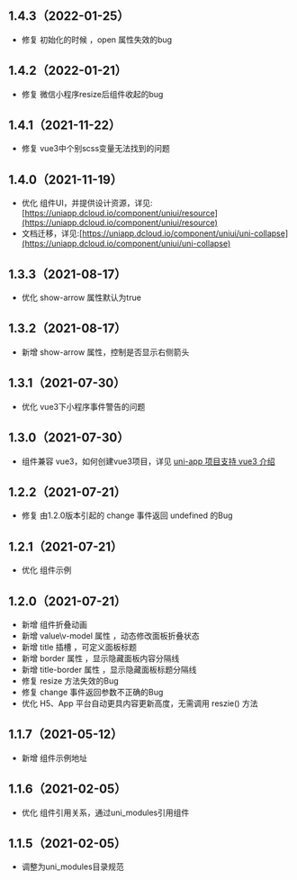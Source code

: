 ## 1.4.3（2022-01-25）

- 修复 初始化的时候 ，open 属性失效的bug

## 1.4.2（2022-01-21）

- 修复 微信小程序resize后组件收起的bug

## 1.4.1（2021-11-22）

- 修复 vue3中个别scss变量无法找到的问题

## 1.4.0（2021-11-19）

- 优化 组件UI，并提供设计资源，详见:[https://uniapp.dcloud.io/component/uniui/resource](https://uniapp.dcloud.io/component/uniui/resource)
- 文档迁移，详见:[https://uniapp.dcloud.io/component/uniui/uni-collapse](https://uniapp.dcloud.io/component/uniui/uni-collapse)

## 1.3.3（2021-08-17）

- 优化 show-arrow 属性默认为true

## 1.3.2（2021-08-17）

- 新增 show-arrow 属性，控制是否显示右侧箭头

## 1.3.1（2021-07-30）

- 优化 vue3下小程序事件警告的问题

## 1.3.0（2021-07-30）

- 组件兼容 vue3，如何创建vue3项目，详见 [uni-app 项目支持 vue3 介绍](https://ask.dcloud.net.cn/article/37834)

## 1.2.2（2021-07-21）

- 修复 由1.2.0版本引起的 change 事件返回 undefined 的Bug

## 1.2.1（2021-07-21）

- 优化 组件示例

## 1.2.0（2021-07-21）

- 新增 组件折叠动画
- 新增 value\v-model 属性 ，动态修改面板折叠状态
- 新增 title 插槽 ，可定义面板标题
- 新增 border 属性 ，显示隐藏面板内容分隔线
- 新增 title-border 属性 ，显示隐藏面板标题分隔线
- 修复 resize 方法失效的Bug
- 修复 change 事件返回参数不正确的Bug
- 优化 H5、App 平台自动更具内容更新高度，无需调用 reszie() 方法

## 1.1.7（2021-05-12）

- 新增 组件示例地址

## 1.1.6（2021-02-05）

- 优化 组件引用关系，通过uni_modules引用组件

## 1.1.5（2021-02-05）

- 调整为uni_modules目录规范

